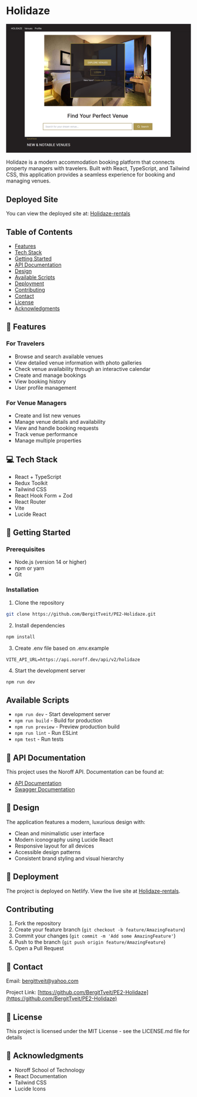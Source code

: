 # Holidaze

![Holidaze Screenshot](./Project_Exam_2.png)

Holidaze is a modern accommodation booking platform that connects property managers with travelers. Built with React, TypeScript, and Tailwind CSS, this application provides a seamless experience for booking and managing venues.

## Deployed Site
You can view the deployed site at: [Holidaze-rentals](https://holidaze-rentals.netlify.app/)

## Table of Contents
- [Features](#-features)
- [Tech Stack](#-tech-stack)
- [Getting Started](#-getting-started)
- [API Documentation](#-api-documentation)
- [Design](#-design)
- [Available Scripts](#available-scripts)
- [Deployment](#-deployment)
- [Contributing](#contributing)
- [Contact](#-contact)
- [License](#-license)
- [Acknowledgments](#-acknowledgments)

## 🌟 Features

### For Travelers
- Browse and search available venues
- View detailed venue information with photo galleries
- Check venue availability through an interactive calendar
- Create and manage bookings
- View booking history
- User profile management

### For Venue Managers
- Create and list new venues
- Manage venue details and availability
- View and handle booking requests
- Track venue performance
- Manage multiple properties

## 💻 Tech Stack
- React + TypeScript
- Redux Toolkit
- Tailwind CSS
- React Hook Form + Zod
- React Router
- Vite
- Lucide React

## 🚀 Getting Started

### Prerequisites
- Node.js (version 14 or higher)
- npm or yarn
- Git

### Installation
1. Clone the repository
```bash
git clone https://github.com/BergitTveit/PE2-Holidaze.git
```

2. Install dependencies
```bash
npm install
```

3. Create .env file based on .env.example
```
VITE_API_URL=https://api.noroff.dev/api/v2/holidaze
```

4. Start the development server
```bash
npm run dev
```

## Available Scripts
- `npm run dev` - Start development server
- `npm run build` - Build for production
- `npm run preview` - Preview production build
- `npm run lint` - Run ESLint
- `npm test` - Run tests

## 📝 API Documentation
This project uses the Noroff API. Documentation can be found at:
- [API Documentation](https://api.noroff.dev/api/v2/holidaze)
- [Swagger Documentation](https://api.noroff.dev/docs)

## 🎨 Design
The application features a modern, luxurious design with:
- Clean and minimalistic user interface
- Modern iconography using Lucide React
- Responsive layout for all devices
- Accessible design patterns
- Consistent brand styling and visual hierarchy

## 🚀 Deployment
The project is deployed on Netlify. View the live site at [Holidaze-rentals](https://holidaze-rentals.netlify.app/).

## Contributing
1. Fork the repository
2. Create your feature branch (`git checkout -b feature/AmazingFeature`)
3. Commit your changes (`git commit -m 'Add some AmazingFeature'`)
4. Push to the branch (`git push origin feature/AmazingFeature`)
5. Open a Pull Request

## 👥 Contact
Email: [bergittveit@yahoo.com](mailto:bergittveit@yahoo.com)

Project Link: [https://github.com/BergitTveit/PE2-Holidaze](https://github.com/BergitTveit/PE2-Holidaze)

## 📜 License
This project is licensed under the MIT License - see the LICENSE.md file for details

## 🙏 Acknowledgments
- Noroff School of Technology
- React Documentation
- Tailwind CSS
- Lucide Icons
